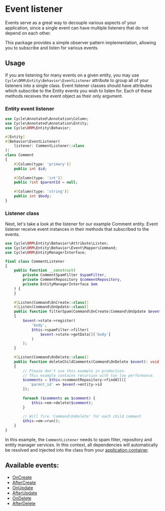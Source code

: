 # Event listener

Events serve as a great way to decouple various aspects of your application, since a single event can have multiple
listeners that do not depend on each other.

This package provides a simple observer pattern implementation, allowing you to subscribe and listen for various events.

## Usage

If you are listening for many events on a given entity, you may use `Cycle\ORM\Entity\Behavior\EventListener` attribute
to group all of your listeners into a single class. Event listener classes should have attributes which subscribe to the
Entity events you wish to listen for. Each of these methods receives the event object as their only argument.

### Entity event listener

```php
use Cycle\Annotated\Annotation\Column;
use Cycle\Annotated\Annotation\Entity;
use Cycle\ORM\Entity\Behavior;

#[Entity]
#[Behavior\EventListener(
    listener: CommentListener::class
)]
class Comment
{
    #[Column(type: 'primary')]
    public int $id;
    
    #[Column(type: 'int')]
    public ?int $parentId = null;
    
    #[Column(type: 'string')]
    public int $body;
}
```

### Listener class

Next, let's take a look at the listener for our example Comment entity. Event listener receive event instances in their
methods that subscribed to the events.

```php
use Cycle\ORM\Entity\Behavior\Attribute\Listen;
use Cycle\ORM\Entity\Behavior\Event\Mapper\Command;
use Cycle\ORM\EntityManagerInterface;

final class CommentListener
{
    public function __construct(
        private CommentSpamFilter $spamFilter,
        private CommentRepository $commentRepository,
        private EntityManagerInterface $em
    ) {
    }
    
    #[Listen(Command\OnCreate::class)]
    #[Listen(Command\OnUpdate::class)]
    public function filterSpam(Command\OnCreate|Command\OnUpdate $event): void
    {
        $event->state->register(
            'body', 
            $this->spamFilter->filter(
                $event->state->getData()['body']
            )
        );
    }
    
    #[Listen(Command\OnDelete::class)]
    public function deleteChildComments(Command\OnDelete $event): void
    {
        // Please don't use this example in production.
        // This example contains recursion with too low performance.
        $comments = $this->commentRepository->findAll([
           'parent_id' => $event->entity->id
        ]);
        
        foreach ($comments as $comment) {
            $this->em->delete($comment);
        }
        
        // Will fire 'Command\OnDelete' for each child comment
        $this->em->run(); 
    }
}
```

In this example, the `CommentListener` needs to spam filter, repository and entity manager services. In this context,
all dependencies will automatically be resolved and injected into the class from
your [application container](/docs/en/entity-behaviors/install.md).

## Available events:

- [OnCreate](/docs/en/entity-behaviors/events.md#oncreate)
- [AfterCreate](/docs/en/entity-behaviors/events.md#aftercreate)
- [OnUpdate](/docs/en/entity-behaviors/events.md#onupdate)
- [AfterUpdate](/docs/en/entity-behaviors/events.md#afterupdate)
- [OnDelete](/docs/en/entity-behaviors/events.md#ondelete)
- [AfterDelete](/docs/en/entity-behaviors/events.md#afterdelete)

